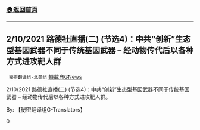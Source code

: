 ###  [:house:返回首頁](https://github.com/ourhimalayas/txt)
---

## 2/10/2021 路德社直播(二) (节选4)：中共“创新”生态型基因武器不同于传统基因武器 &#8211; 经动物传代后以各种方式进攻靶人群
` 秘密翻译组-北美组` [轉載自GNews](https://gnews.org/zh-hans/1260332/)

2/10/2021 路德社直播(二) (节选4)：中共“创新”生态型基因武器不同于传统基因武器 – 经动物传代后以各种方式进攻靶人群。

By: 【秘密翻译组G-Translators】

0
